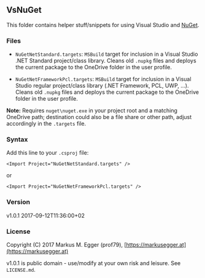 ## VsNuGet ##

This folder contains helper stuff/snippets for using Visual Studio and [NuGet](https://nuget.org).


### Files ###

* `NuGetNetStandard.targets`:
  `MSBuild` target for inclusion in a Visual Studio .NET Standard
  project/class library. Cleans old `.nupkg` files and deploys the current
  package to the OneDrive folder in the user profile.

* `NuGetNetFrameworkPcl.targets`:
  `MSBuild` target for inclusion in a Visual Studio regular
  project/class library (.NET Framework, PCL, UWP, ...).
  Cleans old `.nupkg` files and deploys the current package to the OneDrive
  folder in the user profile.

**Note:** Requires `nuget\nuget.exe` in your project root and a matching OneDrive path; destination could also be a file share or other path, adjust accordingly in the `.targets` file.


### Syntax ###

Add this line to your `.csproj` file:

`<Import Project="NuGetNetStandard.targets" />`

or

`<Import Project="NuGetNetFrameworkPcl.targets" />`


### Version ###

v1.0.1 2017-09-12T11:36:00+02


### License ###

Copyright (C) 2017 Markus M. Egger (prof79), [https://markusegger.at](https://markusegger.at)

v1.0.1 is public domain - use/modify at your own risk and leisure. See `LICENSE.md`.
